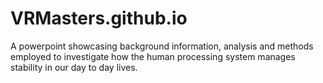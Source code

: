 # VRMasters.github.io
A powerpoint showcasing background information, analysis and methods employed to investigate how the human processing system manages stability in our day to day lives. 
